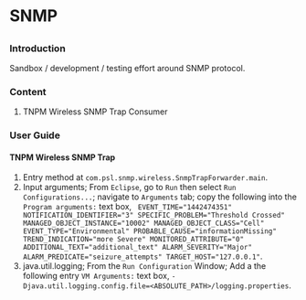# SNMP 

##

### Introduction

Sandbox / development / testing effort around SNMP protocol.

### Content

1. TNPM Wireless SNMP Trap Consumer

### User Guide

#### TNPM Wireless SNMP Trap

1. Entry method at `com.psl.snmp.wireless.SnmpTrapForwarder.main`.
2. Input arguments; From `Eclipse`, go to `Run` then select `Run Configurations...`; navigate to `Arguments` tab; copy the following into the `Program arguments:` text box, ``` EVENT_TIME="1442474351" NOTIFICATION_IDENTIFIER="3" SPECIFIC_PROBLEM="Threshold Crossed" MANAGED_OBJECT_INSTANCE="10002" MANAGED_OBJECT_CLASS="Cell" EVENT_TYPE="Environmental" PROBABLE_CAUSE="informationMissing" TREND_INDICATION="more Severe" MONITORED_ATTRIBUTE="0" ADDITIONAL_TEXT="additional_text" ALARM_SEVERITY="Major" ALARM_PREDICATE="seizure_attempts" TARGET_HOST="127.0.0.1"```.
3. java.util.logging; From the `Run Configuration` Window; Add a the following entry `VM Arguments:` text box, ```-Djava.util.logging.config.file=<ABSOLUTE_PATH>/logging.properties```.